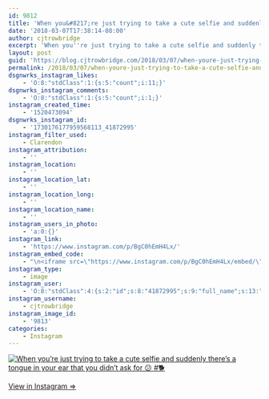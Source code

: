 ```yaml
---
id: 9812
title: 'When you&#8217;re just trying to take a cute selfie and suddenly there&#8217;s a tongue in your ear that you didn&#8217;t ask for &#x1f615; #&#x1f415;'
date: '2018-03-07T17:38:14-08:00'
author: cjtrowbridge
excerpt: 'When you''re just trying to take a cute selfie and suddenly there''s a tongue in your ear that you didn''t ask for &#x1f615; #&#x1f415;'
layout: post
guid: 'https://blog.cjtrowbridge.com/2018/03/07/when-youre-just-trying-to-take-a-cute-selfie-and-suddenly-theres-a-tongue-in-your-ear-that-you-didnt-ask-for-%f0%9f%98%95-%f0%9f%90%95/'
permalink: /2018/03/07/when-youre-just-trying-to-take-a-cute-selfie-and-suddenly-theres-a-tongue-in-your-ear-that-you-didnt-ask-for-%f0%9f%98%95-%f0%9f%90%95/
dsgnwrks_instagram_likes:
    - 'O:8:"stdClass":1:{s:5:"count";i:11;}'
dsgnwrks_instagram_comments:
    - 'O:8:"stdClass":1:{s:5:"count";i:1;}'
instagram_created_time:
    - '1520473094'
dsgnwrks_instagram_id:
    - '1730176177959568113_41872995'
instagram_filter_used:
    - Clarendon
instagram_attribution:
    - ''
instagram_location:
    - ''
instagram_location_lat:
    - ''
instagram_location_long:
    - ''
instagram_location_name:
    - ''
instagram_users_in_photo:
    - 'a:0:{}'
instagram_link:
    - 'https://www.instagram.com/p/BgC0hEmH4Lx/'
instagram_embed_code:
    - "\n<iframe src=\"https://www.instagram.com/p/BgC0hEmH4Lx/embed/\" width=\"612\" height=\"710\" frameborder=\"0\" scrolling=\"no\" allowtransparency=\"true\" class=\"insta-image-embed\"></iframe>\n"
instagram_type:
    - image
instagram_user:
    - 'O:8:"stdClass":4:{s:2:"id";s:8:"41872995";s:9:"full_name";s:13:"CJ Trowbridge";s:15:"profile_picture";s:141:"https://scontent.cdninstagram.com/vp/0bff7ef46024fadfe1c65f0c3a2372f7/5B42121C/t51.2885-19/s150x150/13724650_1188772791164794_142557231_a.jpg";s:8:"username";s:12:"cjtrowbridge";}'
instagram_username:
    - cjtrowbridge
instagram_image_id:
    - '9813'
categories:
    - Instagram
---
```


[![When you’re just trying to take a cute selfie and suddenly there’s a tongue in your ear that you didn’t ask for 😕 #🐕](https://blog.cjtrowbridge.com/wp-content/uploads/2018/03/1520473094-1-1.jpg)](https://www.instagram.com/p/BgC0hEmH4Lx/)

[View in Instagram ⇒](https://www.instagram.com/p/BgC0hEmH4Lx/)